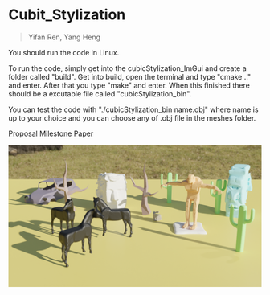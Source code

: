 # Cubit_Stylization

> Yifan Ren, Yang Heng

You should run the code in Linux.

To run the code, simply get into the cubicStylization_ImGui and create a folder called "build". Get into build, open the terminal and type "cmake .." and enter.
After that you type "make" and enter. When this finished there should be a excutable file called "cubicStylization_bin".

You can test the code with "./cubicStylization_bin name.obj" where name is up to your choice and you can choose any of .obj file in the meshes folder.

[Proposal](https://sjtu-cg-2022.github.io/Cubic_Stylization/proposal/)
[Milestone](https://sjtu-cg-2022.github.io/Cubic_Stylization/milestone/)
[Paper](https://github.com/SJTU-CG-2022/Cubic_Stylization/blob/main/Cubic%20Stylization.pdf)

<img src="https://github.com/SJTU-CG-2022/Cubic_Stylization/blob/main/Cubic%20Stylization.png" width="600px">
